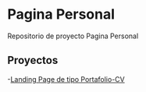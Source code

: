 # Pagina Personal

Repositorio de proyecto Pagina Personal

## Proyectos

-[Landing Page de tipo Portafolio-CV](https://estebanrm1.github.io/sitio-personal)